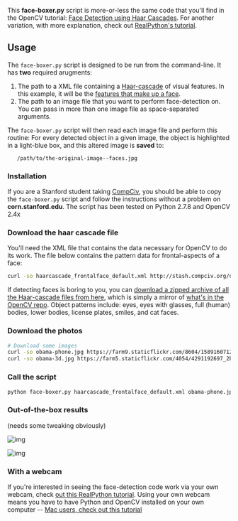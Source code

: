 This __face-boxer.py__ script is more-or-less the same code that you'll find in the OpenCV tutorial: [Face Detection using Haar Cascades](http://docs.opencv.org/trunk/doc/py_tutorials/py_objdetect/py_face_detection/py_face_detection.html). For another variation, with more explanation, check out [RealPython's tutorial](https://realpython.com/blog/python/face-recognition-with-python/). 



## Usage

The `face-boxer.py` script is designed to be run from the command-line. It has __two__ required arugments:

1. The path to a XML file containing a [Haar-cascade](http://en.wikipedia.org/wiki/Haar-like_features) of visual features. In this example, it will be the [features that make up a face](http://docs.opencv.org/trunk/_images/haar.png).
2. The path to an image file that you want to perform face-detection on. You can pass in more than one image file as space-separated arguments.

The `face-boxer.py` script will then read each image file and perform this routine: For every detected object in a given image, the object is highlighted in a light-blue box, and this altered image is __saved__ to:

       /path/to/the-original-image--faces.jpg



### Installation

If you are a Stanford student taking [CompCiv](http://compciv.org), you should be able to copy the `face-boxer.py` script and follow the instructions without a problem on __corn.stanford.edu__. The script has been tested on Python 2.7.8 and OpenCV 2.4x


### Download the haar cascade file

You'll need the XML file that contains the data necessary for OpenCV to do its work. The file below contains the pattern data for frontal-aspects of a face:

```sh
curl -so haarcascade_frontalface_default.xml http://stash.compciv.org/opencv/haarcascades/haarcascade_frontalface_default.xml
```
If detecting faces is boring to you, you can [download a zipped archive of all the Haar-cascade files from here](http://stash.compciv.org.s3.amazonaws.com/opencv/haarcascades.zip), which is simply a mirror of [what's in the OpenCV repo](https://github.com/Itseez/opencv/tree/master/data/haarcascades). Object patterns include: eyes, eyes with glasses, full (human) bodies, lower bodies, license plates, smiles, and cat faces.



### Download the photos

```sh
# Download some images
curl -so obama-phone.jpg https://farm9.staticflickr.com/8604/15891607122_794b16aff7_z_d.jpg
curl -so obama-3d.jpg https://farm5.staticflickr.com/4054/4291192697_2ba403a502_b_d.jpg
```
### Call the script

```sh
python face-boxer.py haarcascade_frontalface_default.xml obama-phone.jpg obama-3d.jpg
```

### Out-of-the-box results

(needs some tweaking obviously)

![img](http://web.stanford.edu/~dun/test/obama-phone.jpg-faces.jpg)

![img](http://web.stanford.edu/~dun/test/obama-3d.jpg-faces.jpg)


### With a webcam

If you're interested in seeing the face-detection code work via your own webcam, check [out this RealPython tutorial](https://realpython.com/blog/python/face-detection-in-python-using-a-webcam/). Using your own webcam means you have to have Python and OpenCV installed on your own computer -- [Mac users, check out this tutorial](https://jjyap.wordpress.com/2014/05/24/installing-opencv-2-4-9-on-mac-osx-with-python-support/)